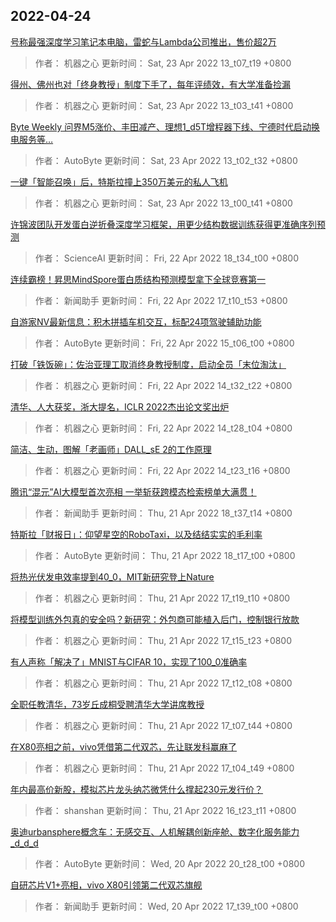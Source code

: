 
## 2022-04-24

 [号称最强深度学习笔记本电脑，雷蛇与Lambda公司推出，售价超2万](https://www.jiqizhixin.com/articles/2022-04-23-4)

> 作者： 机器之心  更新时间： Sat, 23 Apr 2022 13_t07_t19 +0800

 [得州、佛州也对「终身教授」制度下手了，每年评绩效，有大学准备捡漏](https://www.jiqizhixin.com/articles/2022-04-23-3)

> 作者： 机器之心  更新时间： Sat, 23 Apr 2022 13_t03_t41 +0800

 [Byte Weekly   问界M5涨价、丰田减产、理想1_d5T增程器下线、宁德时代启动换电服务等…](https://www.jiqizhixin.com/articles/2022-04-23-2)

> 作者： AutoByte  更新时间： Sat, 23 Apr 2022 13_t02_t32 +0800

 [一键「智能召唤」后，特斯拉撞上350万美元的私人飞机](https://www.jiqizhixin.com/articles/2022-04-23)

> 作者： 机器之心  更新时间： Sat, 23 Apr 2022 13_t00_t41 +0800

 [许锦波团队开发蛋白逆折叠深度学习框架，用更少结构数据训练获得更准确序列预测](https://www.jiqizhixin.com/articles/2022-04-22-7)

> 作者： ScienceAI  更新时间： Fri, 22 Apr 2022 18_t34_t00 +0800

 [连续霸榜！昇思MindSpore蛋白质结构预测模型拿下全球竞赛第一](https://www.jiqizhixin.com/articles/2022-04-22-6)

> 作者： 新闻助手  更新时间： Fri, 22 Apr 2022 17_t10_t53 +0800

 [自游家NV最新信息：积木拼插车机交互，标配24项驾驶辅助功能](https://www.jiqizhixin.com/articles/2022-04-22-5)

> 作者： AutoByte  更新时间： Fri, 22 Apr 2022 15_t06_t00 +0800

 [打破「铁饭碗」：佐治亚理工取消终身教授制度，启动全员「末位淘汰」](https://www.jiqizhixin.com/articles/2022-04-22-4)

> 作者： 机器之心  更新时间： Fri, 22 Apr 2022 14_t32_t22 +0800

 [清华、人大获奖，浙大提名，ICLR 2022杰出论文奖出炉](https://www.jiqizhixin.com/articles/2022-04-22-3)

> 作者： 机器之心  更新时间： Fri, 22 Apr 2022 14_t28_t04 +0800

 [简洁、生动，图解「老画师」DALL_sE 2的工作原理](https://www.jiqizhixin.com/articles/2022-04-22-2)

> 作者： 机器之心  更新时间： Fri, 22 Apr 2022 14_t23_t16 +0800

 [腾讯“混元”AI大模型首次亮相 一举斩获跨模态检索榜单大满贯！](https://www.jiqizhixin.com/articles/2022-04-21-8)

> 作者： 新闻助手  更新时间： Thu, 21 Apr 2022 18_t37_t14 +0800

 [特斯拉「财报日」：仰望星空的RoboTaxi，以及结结实实的毛利率](https://www.jiqizhixin.com/articles/2022-04-21-9)

> 作者： AutoByte  更新时间： Thu, 21 Apr 2022 18_t17_t00 +0800

 [将热光伏发电效率提到40_0，MIT新研究登上Nature](https://www.jiqizhixin.com/articles/2022-04-21-7)

> 作者： 机器之心  更新时间： Thu, 21 Apr 2022 17_t19_t10 +0800

 [将模型训练外包真的安全吗？新研究：外包商可能植入后门，控制银行放款](https://www.jiqizhixin.com/articles/2022-04-21-6)

> 作者： 机器之心  更新时间： Thu, 21 Apr 2022 17_t15_t23 +0800

 [有人声称「解决了」MNIST与CIFAR 10，实现了100_0准确率](https://www.jiqizhixin.com/articles/2022-04-21-5)

> 作者： 机器之心  更新时间： Thu, 21 Apr 2022 17_t12_t08 +0800

 [全职任教清华，73岁丘成桐受聘清华大学讲席教授](https://www.jiqizhixin.com/articles/2022-04-21-4)

> 作者： 机器之心  更新时间： Thu, 21 Apr 2022 17_t07_t44 +0800

 [在X80亮相之前，vivo凭借第二代双芯，先让联发科赢麻了](https://www.jiqizhixin.com/articles/2022-04-21-3)

> 作者： 机器之心  更新时间： Thu, 21 Apr 2022 17_t04_t49 +0800

 [年内最高价新股，模拟芯片龙头纳芯微凭什么撑起230元发行价？](https://www.jiqizhixin.com/articles/2022-04-21-2)

> 作者： shanshan  更新时间： Thu, 21 Apr 2022 16_t23_t11 +0800

 [奥迪urbansphere概念车：无感交互、人机解耦创新座舱、数字化服务能力_d_d_d](https://www.jiqizhixin.com/articles/2022-04-20-15)

> 作者： AutoByte  更新时间： Wed, 20 Apr 2022 20_t28_t00 +0800

 [自研芯片V1+亮相，vivo X80引领第二代双芯旗舰](https://www.jiqizhixin.com/articles/2022-04-20-14)

> 作者： 新闻助手  更新时间： Wed, 20 Apr 2022 17_t39_t00 +0800
